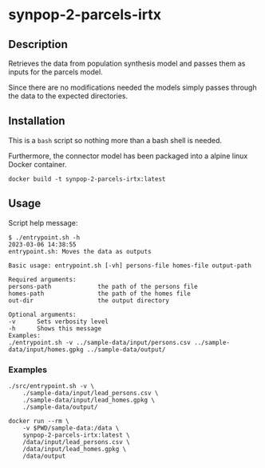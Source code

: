 # synpop-2-parcels-irtx

## Description

Retrieves the data from population synthesis model and passes them as inputs for the
parcels model.

Since there are no modifications needed the models simply passes through the data to the expected directories.

## Installation

This is a `bash` script so nothing more than a bash shell is needed.

Furthermore, the connector model has been packaged into a alpine linux Docker container.

```
docker build -t synpop-2-parcels-irtx:latest
```

## Usage

Script help message:
```
$ ./entrypoint.sh -h                                                                                                                                                                                          2023-03-06 14:38:55
entrypoint.sh: Moves the data as outputs

Basic usage: entrypoint.sh [-vh] persons-file homes-file output-path

Required arguments:
persons-path             the path of the persons file
homes-path               the path of the homes file
out-dir                  the output directory

Optional arguments:
-v      Sets verbosity level
-h      Shows this message
Examples:
./entrypoint.sh -v ../sample-data/input/persons.csv ../sample-data/input/homes.gpkg ../sample-data/output/
```

### Examples

```
./src/entrypoint.sh -v \
    ./sample-data/input/lead_persons.csv \
    ./sample-data/input/lead_homes.gpkg \
    ./sample-data/output/
```

```
docker run --rm \
    -v $PWD/sample-data:/data \
    synpop-2-parcels-irtx:latest \
    /data/input/lead_persons.csv \
    /data/input/lead_homes.gpkg \
    /data/output
```
